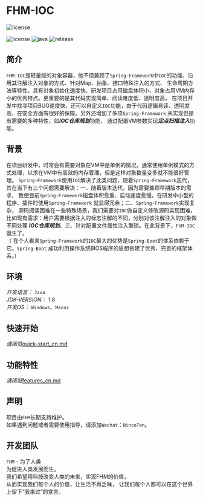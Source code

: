 
# FHM-IOC

![license](https://img.shields.io/badge/for-human-blue.svg)

![license](https://img.shields.io/badge/license-apache2.0-blue.svg) ![java](https://img.shields.io/badge/java-v1.8-green.svg) ![release](https://img.shields.io/badge/release-v1.0.0-red.svg)

## 简介

`FHM-IOC`是轻量级的对象容器，他不但兼顾了`Spring-Framework`中`IOC`的功能、沿用其注解注入对象的方式、针对Map、抽象、接口特殊注入的方式、
生命周期方法等特性。具有对象初始化速度快、研发项目占用磁盘体积小、对象占用VM内存小的优秀特点。更重要的是其代码实现简单、阅读难度低、透明度高，
在项目开发中找寻项目BUG速度快、还可以自定义`IOC`功能，由于代码逻辑易读、透明度高，在安全方面有很好的保障。另外还增加了多项`Spring-Framework`
未实现但是有需要的多种特性，如***IOC仓库规划***功能、 通过配置VM参数实现***定点扫描注入***功能。

## 背景

在项目研发中，时常会有需要对象在VM中是单例的情况，通常使用单例模式的方式处理，以求在VM中有高效的内存管理，但是这样对象数量变多就不能很好管理。
`Spring-Framework`使用`IOC`解决了此类问题，随着`Spring-Framework`迭代，其在当下有三个问题需要解决：一、随着版本迭代，因为需要兼顾早期版本的需求，
致使目前`Spring-Framework`磁盘体积愈重、启动速度愈慢。在研发中小型的程序、插件时使用`Spring-Framework`
就显得冗余；二、`Spring-Framework`实现复杂，
源码阅读困难在一些特殊场景，我们需要对`IOC`做自定义修改源码实现困难，比如现有需求：用户需要根据注入的标志注解的不同，分别对该注解注入的对象做不同处理
***IOC仓库规划***。三、针对配置文件属性注入繁琐。在此背景下，`FHM-IOC`诞生了。  
（ 在个人看来`Spring-Framework`的`IOC`最大的优势是`Spring-Boot`的体系依赖于它。`Spring-Boot`
成功利用操作系统BIOS程序的思想创建了优秀、完善的框架体系。）

## 环境

_开发语言：_ `Java`  
_JDK-VERSION：_ 1.8  
_开发OS：_ `Windows`、`Macos`

## 快速开始

_请阅览_[quick-start_cn.md](quick-start_cn.md)

## 功能特性

_请阅览_[features_cn.md](features_cn.md)

## 声明

项目由`FHM`长期支持维护。  
如果遇到问题或者需要使用指导，请添加`Wechat`：`NincoTan`。

## 开发团队

`FHM` - 为了人类  
为促进人类发展而生。  
我们希望用科技改变人类的未来，实现FHM的价值，  
从而实现我们每个人的价值，让生活不再乏味，
让我们每个人都可以在这个世界上留下“我来过”的宣言。



